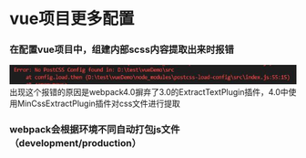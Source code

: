 # vue项目更多配置

### 在配置vue项目中，组建内部scss内容提取出来时报错
![error](/img/error.jpg)    
出现这个报错的原因是webpack4.0摒弃了3.0的ExtractTextPlugin插件，4.0中使用MinCssExtractPlugin插件对css文件进行提取

### webpack会根据环境不同自动打包js文件（development/production）